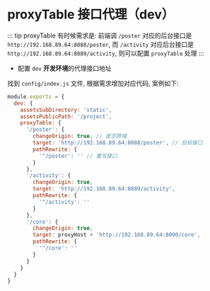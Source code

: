 # proxyTable 接口代理（dev）

::: tip proxyTable
有时候需求是: 前端调 `/poster` 对应的后台接口是 `http://192.168.89.64:8088/poster`,
而 `/activity` 对应后台接口是 `http://192.168.89.64:8089/activity`, 则可以配置 `proxyTable` 处理
:::

- 配置 `dev`  **开发环境**的代理接口地址

找到 `config/index.js` 文件, 根据需求增加对应代码, 案例如下:

```js {2,5,6,7,8,9,10,11,12}
module.exports = {
  dev: {
    assetsSubDirectory: 'static',
    assetsPublicPath: '/project',
    proxyTable: {
      '/poster': {
        changeOrigin: true, // 是否跨域
        target: 'http://192.168.89.64:8088/poster', // 目标接口
        pathRewrite: {
          '^/poster': '' // 重写接口
        }
      },
      '/activity': {
        changeOrigin: true,
        target: 'http://192.168.89.64:8089/activity',
        pathRewrite: {
          '^/activity': ''
        }
      },
      '/core': {
        changeOrigin: true,
        target: proxyHost + 'http://192.168.89.64:8090/core',
        pathRewrite: {
          '^/core': ''
        }
      }
    }
  }
}

```
